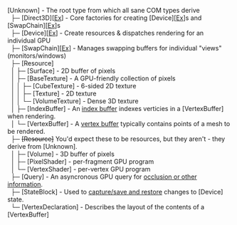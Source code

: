 <!-- Breaks horribly in rust-analyzer's intellisense -->

[Unknown] - The root type from which all sane COM types derive<br>
&nbsp;  ├─ [Direct3D]\[[Ex](Direct3DEx)\] - Core factories for creating [Device]\[[Ex](Direct3DEx)\]s and [SwapChain]\[[Ex](SwapChainEx)\]s<br>
&nbsp;  ├─ [Device]\[[Ex](DeviceEx)\] - Create resources & dispatches rendering for an individual GPU<br>
&nbsp;  ├─ [SwapChain]\[[Ex](SwapChainEx)\] - Manages swapping buffers for individual "views" (monitors/windows)<br>
&nbsp;  ├─ [Resource]<br>
&nbsp;  │      ├─ [Surface] - 2D buffer of pixels<br>
&nbsp;  │      ├─ [BaseTexture] - A GPU-friendly collection of pixels<br>
&nbsp;  │      │      ├─ [CubeTexture] - 6-sided 2D texture<br>
&nbsp;  │      │      ├─ [Texture] - 2D texture<br>
&nbsp;  │      │      └─ [VolumeTexture] - Dense 3D texture<br>
&nbsp;  │      ├─ [IndexBuffer] - An [index buffer](https://docs.microsoft.com/en-us/windows/win32/direct3d9/rendering-from-vertex-and-index-buffers#scenario-2-drawing-two-triangles-with-indexing) indexes verticies in a [VertexBuffer] when rendering.<br>
&nbsp;  │      └─ [VertexBuffer] - A [vertex buffer](https://docs.microsoft.com/en-us/windows/win32/direct3d9/rendering-from-vertex-and-index-buffers#scenario-2-drawing-two-triangles-with-indexing) typically contains points of a mesh to be rendered.<br>
&nbsp;  ├─ <strike>[Resource]</strike> You'd expect these to be resources, but they aren't - they derive from [Unknown].<br>
&nbsp;  │      ├─ [Volume] - 3D buffer of pixels<br>
&nbsp;  │      ├─ [PixelShader] - per-fragment GPU program<br>
&nbsp;  │      └─ [VertexShader] - per-vertex GPU program<br>
&nbsp;  ├─ [Query] - An asyncronous GPU query for [occlusion or other information](https://docs.microsoft.com/en-us/windows/win32/direct3d9/queries).<br>
&nbsp;  ├─ [StateBlock] - Used to [capture/save and restore](https://docs.microsoft.com/en-us/windows/win32/direct3d9/state-blocks-save-and-restore-state) changes to [Device] state.<br>
&nbsp;  └─ [VertexDeclaration] - Describes the layout of the contents of a [VertexBuffer]<br>
